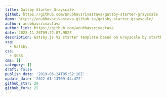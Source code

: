 ```yaml
---
title: Gatsby Starter Grayscale
github: https://github.com/anubhavsrivastava/gatsby-starter-grayscale
demo: https://anubhavsrivastava.github.io/gatsby-starter-grayscale/
author: anubhavsrivastava
author_link: https://github.com/anubhavsrivastava
date: 2023-11-26T09:22:07.982Z
description: Gatsby.js V2 starter template based on Grayscale by startbootstrap
ssg:
  - Gatsby
css:
  - SCSS
cms: []
category: []
draft: false
publish_date: '2019-06-24T05:52:10Z'
update_date: '2022-01-13T09:44:47Z'
github_star: 28
github_fork: 25
---
```


